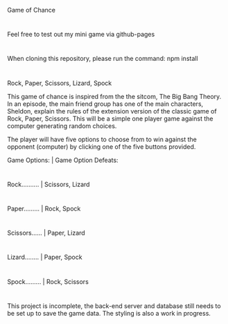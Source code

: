 Game of Chance
#

Feel free to test out my mini game via github-pages
#

When cloning this repository, please run the command: npm install
#

Rock, Paper, Scissors, Lizard, Spock

This game of chance is inspired from the the sitcom, The Big Bang Theory. In an episode, the main friend group has one of the main characters, Sheldon, explain the rules of the extension version of the classic game of Rock, Paper, Scissors.
This will be a simple one player game against the computer generating random choices.

The player will have five options to choose from to win against the opponent (computer) by clicking one of the five buttons provided.

Game Options: | Game Option Defeats:
#
Rock.......... | Scissors, Lizard
#
Paper......... | Rock, Spock
#
Scissors...... | Paper, Lizard
#
Lizard........ | Paper, Spock
#
Spock......... | Rock, Scissors
#

This project is incomplete, the back-end server and database still needs to be set up to save the game data. The styling is also a work in progress.
#

[0.0.1]: https://github.com/catmig1992/Web-Game-Project/releases/tag/v0.0.1
